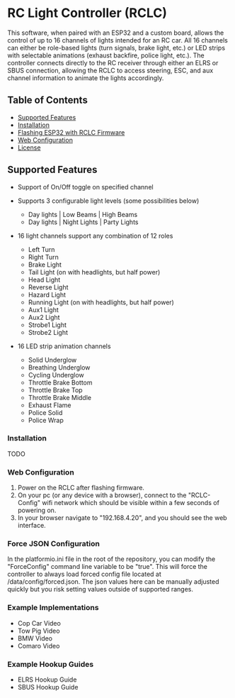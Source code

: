 # RC Light Controller (RCLC)

This software, when paired with an ESP32 and a custom board, allows the control of up to 16 channels of lights intended for an RC car. All 16 channels can either be role-based lights (turn signals, brake light, etc.) or LED strips with selectable animations (exhaust backfire, police light, etc.). The controller connects directly to the RC receiver through either an ELRS or SBUS connection, allowing the RCLC to access steering, ESC, and aux channel information to animate the lights accordingly.

## Table of Contents

- [Supported Features](#supported-features)
- [Installation](#installation)
- [Flashing ESP32 with RCLC Firmware](#flashing-esp32-with-rclc-firmware)
- [Web Configuration](#web-configuration)
- [License](#license)

## Supported Features
 - Support of On/Off toggle on specified channel
 - Supports 3 configurable light levels (some possibilities below)
   - Day lights | Low Beams | High Beams
   - Day lights | Night Lights | Party Lights
 - 16 light channels support any combination of 12 roles
   - Left Turn
   - Right Turn
   - Brake Light
   - Tail Light (on with headlights, but half power)
   - Head Light
   - Reverse Light
   - Hazard Light
   - Running Light (on with headlights, but half power)
   - Aux1 Light
   - Aux2 Light
   - Strobe1 Light
   - Strobe2 Light
     
- 16 LED strip animation channels
  - Solid Underglow
  - Breathing Underglow
  - Cycling Underglow
  - Throttle Brake Bottom
  - Throttle Brake Top
  - Throttle Brake Middle
  - Exhaust Flame
  - Police Solid
  - Police Wrap
   

### Installation
 TODO

### Web Configuration
  1.  Power on the RCLC after flashing firmware.
  2.  On your pc (or any device with a browser), connect to the "RCLC-Config" wifi network which should be visible within a few seconds of powering on.
  3.  In your browser navigate to "192.168.4.20", and you should see the web interface.
  
### Force JSON Configuration
 In the platformio.ini file in the root of the repository, you can modify the "ForceConfig" command line variable to be "true".  This will force the controller to always load forced config file located at /data/config/forced.json.  The json values here can be manually adjusted quickly but you risk setting values outside of supported ranges.

### Example Implementations
- Cop Car Video
- Tow Pig Video
- BMW Video
- Comaro Video

### Example Hookup Guides
- ELRS Hookup Guide
- SBUS Hookup Guide
